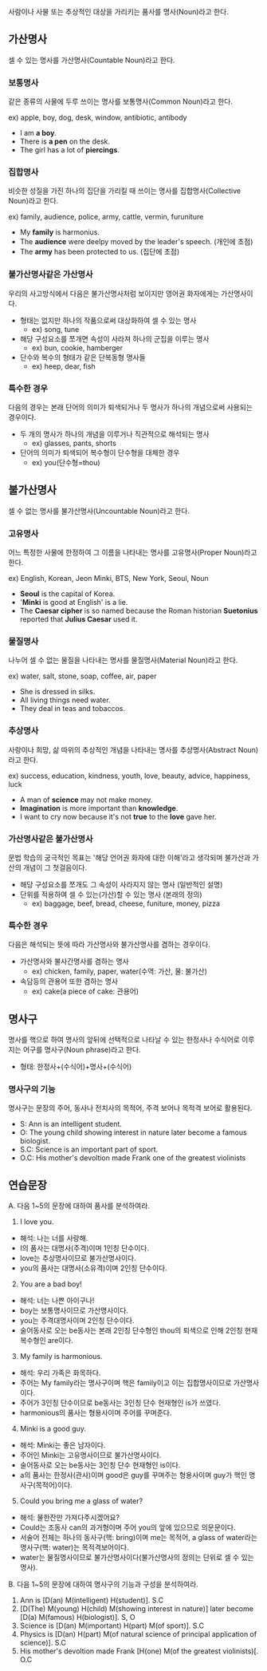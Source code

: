 사람이나 사물 또는 추상적인 대상을 가리키는 품사를 명사(Noun)라고 한다.


## 가산명사
셀 수 있는 명사를 가산명사(Countable Noun)라고 한다.

### 보통명사
같은 종류의 사물에 두루 쓰이는 명사를 보통명사(Common Noun)라고 한다.

ex) apple, boy, dog, desk, window, antibiotic, antibody

* I am <b>a boy</b>.
* There is <b>a pen</b> on the desk.
* The girl has a lot of <b>piercings</b>.

### 집합명사
비슷한 성질을 가진 하나의 집단을 가리킬 때 쓰이는 명사를 집합명사(Collective Noun)라고 한다.

ex) family, audience, police, army, cattle, vermin, furuniture

* My <b>family</b> is harmonius.
* The <b>audience</b> were deelpy moved by the leader's speech. (개인에 초점)
* The <b>army</b> has been protected to us. (집단에 초점)

### 불가산명사같은 가산명사
우리의 사고방식에서 다음은 불가산명사처럼 보이지만 영어권 화자에게는 가산명사이다.

* 형태는 없지만 하나의 작품으로써 대상화하여 셀 수 있는 명사
  * ex) song, tune
* 해당 구성요소를 쪼개면 속성이 사라져 하나의 군집을 이루는 명사
  * ex) bun, cookie, hamberger
* 단수와 복수의 형태가 같은 단복동형 명사들
  * ex) heep, dear, fish

### 특수한 경우
다음의 경우는 본래 단어의 의미가 퇴색되거나 두 명사가 하나의 개념으로써 사용되는 경우이다.

* 두 개의 명사가 하나의 개념을 이루거나 직관적으로 해석되는 명사
  * ex) glasses, pants, shorts
* 단어의 의미가 퇴색되어 복수형이 단수형을 대체한 경우 
  * ex) you(단수형=thou)

## 불가산명사
셀 수 없는 명사를 불가산명사(Uncountable Noun)라고 한다.

### 고유명사
어느 특정한 사물에 한정하여 그 이름을 나타내는 명사를 고유명사(Proper Noun)라고 한다.

ex) English, Korean, Jeon Minki, BTS, New York, Seoul, Noun

* <b>Seoul</b> is the capital of Korea.
* '<b>Minki</b> is good at English' is a lie.
* The <b>Caesar cipher</b> is so named because the Roman historian <b>Suetonius</b> reported that <b>Julius Caesar</b> used it.

### 물질명사
나누어 셀 수 없는 물질을 나타내는 명사를 물질명사(Material Noun)라고 한다.

ex) water, salt, stone, soap, coffee, air, paper

* She is dressed in silks.
* All living things need water.
* They deal in teas and tobaccos.

### 추상명사
사랑이나 희망, 삶 따위의 추상적인 개념을 나타내는 명사를 추상명사(Abstract Noun)라고 한다.

ex) success, education, kindness, youth, love, beauty, advice, happiness, luck

* A man of <b>science</b> may not make money.
* <b>Imagination</b> is more important than <b>knowledge</b>. 
* I want to cry now because it's not <b>true</b> to the <b>love</b> gave her.

### 가산명사같은 불가산명사
문법 학습의 궁극적인 목표는 '해당 언어권 화자에 대한 이해'라고 생각되며 불가산과 가산의 개념이 그 첫걸음이다.

* 해당 구성요소를 쪼개도 그 속성이 사라지지 않는 명사 (일반적인 설명)
* 단위를 적용하여 셀 수 있는(가산)할 수 있는 명사 (본래의 정의)
  * ex) baggage, beef, bread, cheese, funiture, money, pizza

### 특수한 경우
다음은 해석되는 뜻에 따라 가산명사와 불가산명사를 겸하는 경우이다.

* 가산명사와 불사간명사를 겸하는 명사
  * ex) chicken, family, paper, water(수역: 가산, 물: 불가산)
* 속담등의 관용어 또한 겸하는 명사
  * ex) cake(a piece of cake: 관용어)

## 명사구
명사를 핵으로 하여 명사의 앞뒤에 선택적으로 나타날 수 있는 한정사나 수식어로 이루지는 어구를 명사구(Noun phrase)라고 한다.

* 형태: 한정사+(수식어)+명사+(수식어)

### 명사구의 기능
명사구는 문장의 주어, 동사나 전치사의 목적어, 주격 보어나 목적격 보어로 활용된다.
  * S: Ann is an intelligent student.
  * O: The young child showing interest in nature later become a famous biologist.
  * S.C: Science is an important part of sport.
  * O.C: His mother's devoltion made Frank one of the greatest violinists

## 연습문장
A. 다음 1~5의 문장에 대하여 품사를 분석하여라.
1. I love you.
  * 해석: 나는 너를 사랑해.
  * I의 품사는 대명사(주격)이며 1인칭 단수이다.
  * love는 추상명사이므로 불가산명사이다.
  * you의 품사는 대명사(소유격)이며 2인칭 단수이다. 
2. You are a bad boy!
  * 해석: 너는 나쁜 아이구나!
  * boy는 보통명사이므로 가산명사이다.
  * you는 주격대명사이며 2인칭 단수이다.
  * 술어동사로 오는 be동사는 본래 2인칭 단수형인 thou의 퇴색으로 인해 2인칭 현재 복수형인 are이다.
3. My family is harmonious.
  * 해석: 우리 가족은 화목하다.
  * 주어는 My family라는 명사구이며 핵은 family이고 이는 집합명사이므로 가산명사이다.
  * 주어가 3인칭 단수이므로 be동사는 3인칭 단수 현재형인 is가 쓰였다.
  * harmonious의 품사는 형용사이며 주어를 꾸며준다.
4. Minki is a good guy.
  * 해석: Minki는 좋은 남자이다.
  * 주어인 Minki는 고유명사이므로 불가산명사이다.
  * 술어동사로 오는 be동사는 3인칭 단수 현재형인 is이다.
  * a의 품사는 한정사(관사)이며 good은 guy를 꾸며주는 형용사이며 guy가 핵인 명사구(목적어)이다.
5. Could you bring me a glass of water?
  * 해석: 물한잔만 가져다주시겠어요?
  * Could는 조동사 can의 과거형이며 주어 you의 앞에 있으므로 의문문이다.
  * 서술어 전체는 하나의 동사구(핵: bring)이며 me는 목적어, a glass of water라는 명사구(핵: water)는 목적격보어이다.
  * water는 물질명사이므로 불가산명사이다(불가산명사의 정의는 단위로 셀 수 있는 명사).
  
B. 다음 1~5의 문장에 대하여 명사구의 기능과 구성을 분석하여라.
1. Ann is &#91;D(an) M(intelligent) H(student)&#93;.  S.C
2. &#91;D(The) M(young) H(child) M(showing interest in nature)&#93; later become &#91;D(a) M(famous) H(biologist)&#93;.  S, O
3. Science is &#91;D(an) M(important) H(part) M(of sport)&#93;.  S.C
4. Physics is &#91;D(an) H(part) M(of natural science of principal application of science)&#93;.  S.C
5. His mother's devoltion made Frank &#91;H(one) M(of the greatest violinists)&#91;.  O.C
